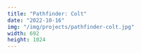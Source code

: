 ```yaml
---
title: "Pathfinder: Colt"
date: "2022-10-16"
img: "/img/projects/pathfinder-colt.jpg"
width: 692
height: 1024
---
```

